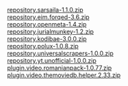 <a href="repository.sarsaila-1.1.0.zip">repository.sarsaila-1.1.0.zip</a><br>
<a href="repository.eim.forqed-3.6.zip">repository.eim.forqed-3.6.zip</a><br>
<a href="repository.openmeta-1.4.zip">repository.openmeta-1.4.zip</a><br>
<a href="repository.jurialmunkey-1.2.zip">repository.jurialmunkey-1.2.zip</a><br>
<a href="repository.kodibae-3.0.0.zip">repository.kodibae-3.0.0.zip</a><br>
<a href="repository.polux-1.0.8.zip">repository.polux-1.0.8.zip</a><br>
<a href="repository.universalscrapers-1.0.0.zip">repository.universalscrapers-1.0.0.zip</a><br>
<a href="repository.yt.unofficial-1.0.0.zip">repository.yt.unofficial-1.0.0.zip</a><br>
<a href="plugin.video.romanianpack-1.0.77.zip">plugin.video.romanianpack-1.0.77.zip</a><br>
<a href="plugin.video.themoviedb.helper.2.33.zip">plugin.video.themoviedb.helper.2.33.zip</a><br>
